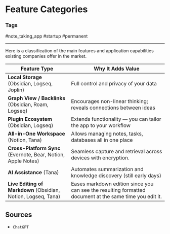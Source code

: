 # Feature Categories

### Tags

#note_taking_app #startup #permanent 

---

Here is a classification of the main features and application capabilities existing companies offer in the market.

| Feature Type                                                  | Why It Adds Value                                                                                       |
| ------------------------------------------------------------- | ------------------------------------------------------------------------------------------------------- |
| **Local Storage** (Obsidian, Logseq, Joplin)                  | Full control and privacy of your data                                                                   |
| **Graph View / Backlinks** (Obsidian, Roam, Logseq)           | Encourages non-linear thinking; reveals connections between ideas                                       |
| **Plugin Ecosystem** (Obsidian, Logseq)                       | Extends functionality — you can tailor the app to your workflow                                         |
| **All-in-One Workspace** (Notion, Tana)                       | Allows managing notes, tasks, databases all in one place                                                |
| **Cross-Platform Sync** (Evernote, Bear, Notion, Apple Notes) | Seamless capture and retrieval across devices with encryption.                                          |
| **AI Assistance** (Tana)                                      | Automates summarization and knowledge discovery (still early days)                                      |
| **Live Editing of Markdown** (Obsidian, Notion, Logseq, Tana) | Eases markdown edition since you can see the resulting formatted document at the same time you edit it. |

## Sources
- `ChatGPT`